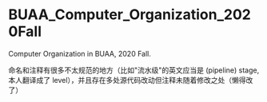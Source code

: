 # BUAA_Computer_Organization_2020Fall
Computer Organization in BUAA, 2020 Fall.

命名和注释有很多不太规范的地方（比如"流水级"的英文应当是 (pipeline) stage, 本人翻译成了 level），并且存在多处源代码改动但注释未随着修改之处（懒得改了）
